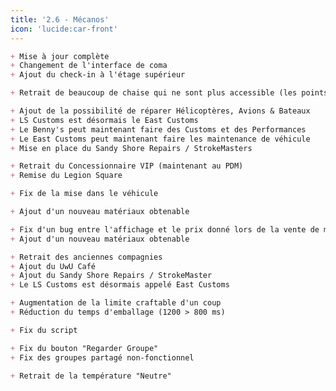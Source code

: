```yaml
---
title: '2.6 - Mécanos'
icon: 'lucide:car-front'
---
```


```md [Hopital]
+ Mise à jour complète
+ Changement de l'interface de coma
+ Ajout du check-in à l'étage supérieur
```

```md [Chaises]
+ Retrait de beaucoup de chaise qui ne sont plus accessible (les points volant qui en peuvet pas être intéragis)
```

```md [Mécanos]
+ Ajout de la possibilité de réparer Hélicoptères, Avions & Bateaux
+ LS Customs est désormais le East Customs
+ Le Benny's peut maintenant faire des Customs et des Performances
+ Le East Customs peut maintenant faire les maintenance de véhicule
+ Mise en place du Sandy Shore Repairs / StrokeMasters
```

```md [Mappings]
+ Retrait du Concessionnaire VIP (maintenant au PDM)
+ Remise du Legion Square
```

```md [Target Joueur]
+ Fix de la mise dans le véhicule
```

```md [Chopshop]
+ Ajout d'un nouveau matériaux obtenable
```

```md [Recyclage]
+ Fix d'un bug entre l'affichage et le prix donné lors de la vente de matériaux
+ Ajout d'un nouveau matériaux obtenable
```

```md [Téléphone]
+ Retrait des anciennes compagnies
+ Ajout du UwU Café
+ Ajout du Sandy Shore Repairs / StrokeMaster
+ Le LS Customs est désormais appelé East Customs
```

```md [Balance à Weed]
+ Augmentation de la limite craftable d'un coup
+ Réduction du temps d'emballage (1200 > 800 ms)
```

```md [Reports]
+ Fix du script
```

```md [Caméras]
+ Fix du bouton "Regarder Groupe"
+ Fix des groupes partagé non-fonctionnel
```

```md [Weather]
+ Retrait de la température "Neutre"
```
